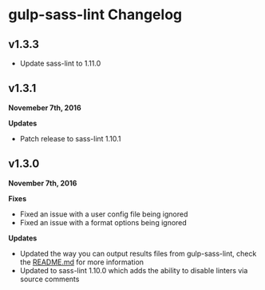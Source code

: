 # gulp-sass-lint Changelog

## v1.3.3

- Update sass-lint to 1.11.0

## v1.3.1

**Novemeber 7th, 2016**

**Updates**

* Patch release to sass-lint 1.10.1

## v1.3.0

**November 7th, 2016**

**Fixes**

* Fixed an issue with a user config file being ignored
* Fixed an issue with a format options being ignored

**Updates**

* Updated the way you can output results files from gulp-sass-lint, check the [README.md](README.md) for more information
* Updated to sass-lint 1.10.0 which adds the ability to disable linters via source comments
